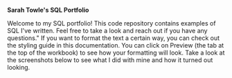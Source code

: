 <b>Sarah Towle's SQL Portfolio</b>

Welcome to my SQL portfolio! This code repository contains examples of SQL I've written. Feel free to take a look and reach out if you have any questions." If you want to format the text a certain way, you can check out the styling guide in this documentation. You can click on Preview (the tab at the top of the workbook) to see how your formatting will look. Take a look at the screenshots below to see what I did with mine and how it turned out looking.
